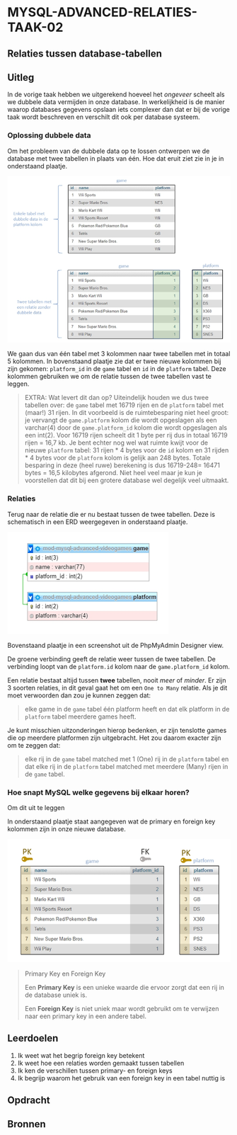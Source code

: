 # MYSQL-ADVANCED-RELATIES-TAAK-02

## Relaties tussen database-tabellen

## Uitleg

In de vorige taak hebben we uitgerekend hoeveel het *ongeveer* scheelt als we dubbele data vermijden in onze database. In werkelijkheid is de manier waarop databases gegevens opslaan iets complexer dan dat er bij de vorige taak wordt beschreven en verschilt dit ook per database systeem.

### Oplossing dubbele data

Om het probleem van de dubbele data op te lossen ontwerpen we de database met twee tabellen in plaats van één. Hoe dat eruit ziet zie in je in onderstaand plaatje.

![](img/games-split-table.jpg)

We gaan dus van één tabel met 3 kolommen naar twee tabellen met in totaal 5 kolommen. In bovenstaand plaatje zie dat er twee nieuwe kolommen bij zijn gekomen: `platform_id` in de `game` tabel en `id` in de `platform` tabel. Deze kolommen gebruiken we om de relatie tussen de twee tabellen vast te leggen.

> EXTRA: Wat levert dit dan op? Uiteindelijk houden we dus twee tabellen over: de `game` tabel met 16719 rijen en de `platform` tabel met (maar!) 31 rijen. In dit voorbeeld is de ruimtebesparing niet heel groot: je vervangt de `game.platform` kolom die wordt opgeslagen als een varchar(4) door de `game.platform_id` kolom die wordt opgeslagen als een int(2). Voor 16719 rijen scheelt dit 1 byte per rij dus in totaal 16719 rijen = 16,7 kb. Je bent echter nog wel wat ruimte kwijt voor de nieuwe `platform` tabel: 31 rijen * 4 bytes voor de `id` kolom en 31 rijden * 4 bytes voor de `platform` kolom is gelijk aan 248 bytes. Totale besparing in deze (heel ruwe) berekening is dus 16719-248= 16471 bytes = 16,5 kilobytes afgerond. Niet heel veel maar je kun je voorstellen dat dit bij een grotere database wel degelijk veel uitmaakt.

### Relaties

Terug naar de relatie die er nu bestaat tussen de twee tabellen. Deze is schematisch in een ERD weergegeven in onderstaand plaatje.

![](img/games-2tables-relationship.jpg)

Bovenstaand plaatje in een screenshot uit de PhpMyAdmin Designer view. 

De groene verbinding geeft de relatie weer tussen de twee tabellen. De verbinding loopt van de `platform.id` kolom naar de `game.platform_id` kolom.

Een relatie bestaat altijd tussen **twee** tabellen, nooit *meer* of *minder*. Er zijn 3 soorten relaties, in dit geval gaat het om een `One to Many` relatie. Als je dit moet verwoorden dan zou je kunnen zeggen dat: 

> elke game in de `game` tabel één platform heeft en dat elk platform in de `platform` tabel meerdere games heeft. 
 
Je kunt misschien uitzonderingen hierop bedenken, er zijn tenslotte games die op meerdere platformen zijn uitgebracht. Het zou daarom exacter zijn om te zeggen dat:

> elke rij in de `game` tabel matched met 1 (One) rij in de `platform` tabel en dat elke rij in de `platform` tabel matched met meerdere (Many) rijen in de `game` tabel. 

### Hoe snapt MySQL welke gegevens bij elkaar horen?

Om dit uit te leggen

In onderstaand plaatje staat aangegeven wat de primary en foreign key kolommen zijn in onze nieuwe database.

![](img/games-pk-fk.jpg)

> Primary Key en Foreign Key
> 
> Een **Primary Key** is een unieke waarde die ervoor zorgt dat een rij in de database uniek is. 
> 
> Een **Foreign Key** is niet uniek maar wordt gebruikt om te verwijzen naar een primary key in een andere tabel.





 


## Leerdoelen

1. Ik weet wat het begrip foreign key betekent
2. Ik weet hoe een relaties worden gemaakt tussen tabellen
3. Ik ken de verschillen tussen primary- en foreign keys
4. Ik begrijp waarom het gebruik van een foreign key in een tabel nuttig is

## Opdracht


## Bronnen

